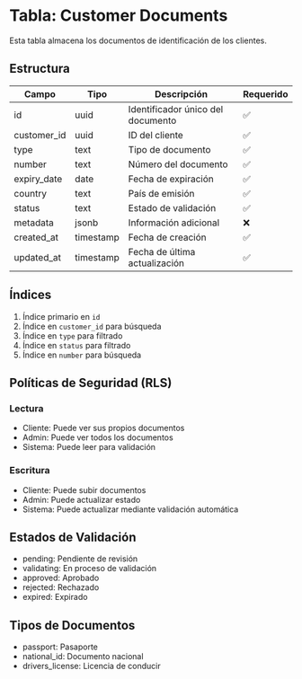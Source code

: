 # Tabla: Customer Documents

Esta tabla almacena los documentos de identificación de los clientes.

## Estructura

| Campo | Tipo | Descripción | Requerido |
|-------|------|-------------|-----------|
| id | uuid | Identificador único del documento | ✅ |
| customer_id | uuid | ID del cliente | ✅ |
| type | text | Tipo de documento | ✅ |
| number | text | Número del documento | ✅ |
| expiry_date | date | Fecha de expiración | ✅ |
| country | text | País de emisión | ✅ |
| status | text | Estado de validación | ✅ |
| metadata | jsonb | Información adicional | ❌ |
| created_at | timestamp | Fecha de creación | ✅ |
| updated_at | timestamp | Fecha de última actualización | ✅ |

## Índices

1. Índice primario en `id`
2. Índice en `customer_id` para búsqueda
3. Índice en `type` para filtrado
4. Índice en `status` para filtrado
5. Índice en `number` para búsqueda

## Políticas de Seguridad (RLS)

### Lectura
- Cliente: Puede ver sus propios documentos
- Admin: Puede ver todos los documentos
- Sistema: Puede leer para validación

### Escritura
- Cliente: Puede subir documentos
- Admin: Puede actualizar estado
- Sistema: Puede actualizar mediante validación automática

## Estados de Validación

- pending: Pendiente de revisión
- validating: En proceso de validación
- approved: Aprobado
- rejected: Rechazado
- expired: Expirado

## Tipos de Documentos

- passport: Pasaporte
- national_id: Documento nacional
- drivers_license: Licencia de conducir